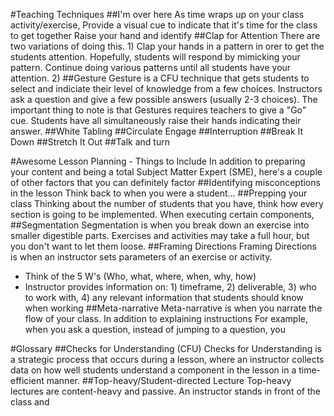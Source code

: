 #Teaching Techniques
##I'm over here
As time wraps up on your class activity/exercise, Provide a visual cue to indicate that it's time for the class to get together  Raise your hand and identify 
##Clap for Attention
There are two variations of doing this. 1) Clap your hands in a pattern in orer to get the students attention. Hopefully, students will respond by mimicking your pattern. Continue doing various patterns until all students have your attention. 2) 
##Gesture
Gesture is a CFU technique that gets students to select and indiciate their level of knowledge from a few choices. Instructors ask a question and give a few possible answers (usually 2-3 choices). 
The important thing to note is that Gestures requires teachers to give a "Go" cue. Students have all simultaneously raise their hands indicating their answer. 
##White Tabling
##Circulate
Engage
##Interruption 
##Break It Down
##Stretch It Out
##Talk and turn


#Awesome Lesson Planning - Things to Include
In addition to preparing your content and being a total Subject Matter Expert (SME), here's a couple of other factors that you can definitely factor 
##Identifying misconceptions in the lesson 
Think back to when you were a student...
##Prepping your class 
Thinking about the number of students that you have, think how every section is going to be implemented. When executing certain components, 
##Segmentation
Segmentation is when you break down an exercise into smaller digestible parts. Exercises and activities may take a full hour, but you don't want to let them loose. 
##Framing Directions
Framing Directions is when an instructor sets parameters of an exercise or activity. 
- Think of the 5 W's (Who, what, where, when, why, how)
- Instructor provides information on: 1) timeframe, 2) deliverable, 3) who to work with, 4) any relevant information that students should know when working
##Meta-narrative
Meta-narrative is when you narrate the flow of your class. In addition to explaining instructions 
For example, when you ask a question, instead of jumping to a question, you 

#Glossary
##Checks for Understanding (CFU)
Checks for Understanding is a strategic process that occurs during a lesson, where an instructor collects data on how well students understand a component in the lesson in a time-efficient manner. 
##Top-heavy/Student-directed Lecture
Top-heavy lectures are content-heavy and passive. An instructor stands in front of the class and 
##
